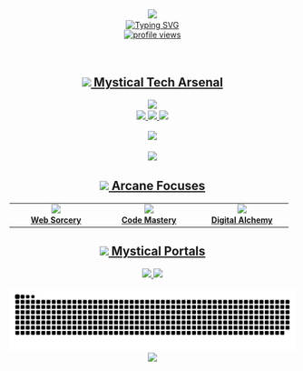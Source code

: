 <!-- Matrix Rain Effect Header -->
<div align="center">
  <a href="https://github.com/ndrzy30">
    <img src="https://capsule-render.vercel.app/api?type=venom&height=200&text=Andre'Z&fontSize=80&color=0:000000,100:4169E1&stroke=4169E1&animation=fadeIn&fontColor=FFFFFF&strokeWidth=2"/>
  </a>
</div>

<!-- Animated Dragon Title -->
<div align="center">
  <a href="https://github.com/ndrzy30">
    <img src="https://readme-typing-svg.demolab.com?font=Fira+Code&weight=700&size=28&duration=3000&pause=1000&color=4169E1&center=true&vCenter=true&repeat=true&width=580&lines=🔥+Backend+Sorcerer+%7C+Code+Artisan+🔮;⚡+Laravel+Maestro+%7C+Web+Alchemist+⚡;🌊+Digital+Craftsman+%7C+Tech+Wizard+🌌" alt="Typing SVG"/>
  </a>
</div>

<!-- Mystical Badges -->
<div align="center">
  <a href="https://github.com/ndrzy30">
    <img src="https://komarev.com/ghpvc/?username=ndrzy30&style=for-the-badge&color=000000&label=COSMIC+VISITORS" alt="profile views"/>
  </a>
</div>

<br>

<!-- Animated Dragon Divider -->
<div align="center">
  <a href="https://github.com/ndrzy30">
    <img src="https://raw.githubusercontent.com/ndrzy30/ndrzy30/main/assets/colored.png" width="100%" height="4px"/>
  </a>
</div>

<!-- Mystical Tech Arsenal -->
<div align="center">
  <h2>
    <a href="https://github.com/ndrzy30">
      <img src="https://media2.giphy.com/media/QssGEmpkyEOhBCb7e1/giphy.gif?cid=ecf05e47a0n3gi1bfqntqmob8g9aid1oyj2wr3ds3mg700bl&rid=giphy.gif" width="30"> 
      Mystical Tech Arsenal
    </a>
  </h2>
  
  <!-- Primary Weapons -->
  <div>
    <img src="https://media.giphy.com/media/v1.Y2lkPTc5MGI3NjExank4emh5N3E0bm5lY2I0M3QyNHFidWJ3ZjV6bW45bjZ1dWU2aDF5ZSZlcD12MV9pbnRlcm5hbF9naWZzX2dpZklkJmN0PWc/qgQUggAC3Pfv687qPC/giphy.gif" width="120"/> 
    <br>
    <a href="https://github.com/ndrzy30">
      <img src="https://img.shields.io/badge/Laravel-FF2D20?style=for-the-badge&logo=laravel&logoColor=white&labelColor=black"/>
      <img src="https://img.shields.io/badge/PHP-777BB4?style=for-the-badge&logo=php&logoColor=white&labelColor=black"/>
      <img src="https://img.shields.io/badge/MySQL-4479A1?style=for-the-badge&logo=mysql&logoColor=white&labelColor=black"/>
    </a>
  </div>

  <!-- Digital Spellbook -->
  <div>
    <br>
    <a href="https://github.com/ndrzy30">
      <img src="https://skillicons.dev/icons?i=html,css,js,git,vscode,postman&theme=dark"/>
    </a>
  </div>
</div>

<br>

<!-- Magical Stats -->
<div align="center">
  <a href="https://github.com/ndrzy30">
    <img src="https://github-readme-streak-stats.herokuapp.com?user=ndrzy30&theme=midnight-purple&hide_border=true&border_radius=10&fire=2C35DF&ring=375AE8&currStreakLabel=375AE8"/>
  </a>
</div>

<!-- Mystical Focus Areas -->
<div align="center">
  <h2>
    <a href="https://github.com/ndrzy30">
      <img src="https://media.giphy.com/media/v1.Y2lkPTc5MGI3NjExZXIzNTFvdDNkOHY3YjJ3MGE5OWdlZnJzM2NhaTdyMWh3ZHAxbzR6ZyZlcD12MV9pbnRlcm5hbF9naWZzX2dpZklkJmN0PWc/WFZvB7VIXBgiz3oDXE/giphy.gif" width="30">
      Arcane Focuses
    </a>
  </h2>

  <table>
    <tr>
      <td align="center" width="150">
        <a href="https://github.com/ndrzy30">
          <img src="https://media.giphy.com/media/v1.Y2lkPTc5MGI3NjExbmQxb2IzajhxbzRuaTZyZnNtY3ZvNXZwdXNyZTQzOTNzd3F2NmR1YyZlcD12MV9pbnRlcm5hbF9naWZzX2dpZklkJmN0PWc/coxQHKASG60HrHtvkt/giphy.gif" width="50"><br>
          <strong>Web Sorcery</strong>
        </a>
      </td>
      <td align="center" width="150">
        <a href="https://github.com/ndrzy30">
          <img src="https://media.giphy.com/media/v1.Y2lkPTc5MGI3NjExMmc5NGV1bmtpY3ZwdHQ0ZHhpdm50MGt6Y3B0N3V4NnVzYjZqaW9hdyZlcD12MV9pbnRlcm5hbF9naWZzX2dpZklkJmN0PWc/3oKIPc9VZj4ylzjcys/giphy-downsized-large.gif" width="50"><br>
          <strong>Code Mastery</strong>
        </a>
      </td>
      <td align="center" width="150">
        <a href="https://github.com/ndrzy30">
          <img src="https://media.giphy.com/media/v1.Y2lkPTc5MGI3NjExcWU0dWJvOWhxM2pzN3dmZ2o1YmVqd3h6bWVqcGwzMzZiOGIwc2JqbyZlcD12MV9pbnRlcm5hbF9naWZzX2dpZklkJmN0PWc/13HgwGsXF0aiGY/giphy.gif" width="50"><br>
          <strong>Digital Alchemy</strong>
        </a>
      </td>
    </tr>
  </table>
</div>

<!-- Magical Connection Portal -->
<div align="center">
  <h2>
    <a href="https://github.com/ndrzy30">
      <img src="https://media.giphy.com/media/v1.Y2lkPTc5MGI3NjExYXplOWdxeDR1Mm5icHdyb2wzMW1mN2tlNzljdGxlbDR1OHEwNWprNSZlcD12MV9pbnRlcm5hbF9naWZzX2dpZklkJmN0PWc/jO18SawuDxNQ1f2jQz/giphy.gif" width="30">
      Mystical Portals
    </a>
  </h2>

  <div>
    <a href="https://www.instagram.com/_ndrzyy99/">
      <img src="https://img.shields.io/badge/Instagram-E4405F?style=for-the-badge&logo=instagram&logoColor=white&labelColor=black"/>
    </a>
    <a href="https://github.com/ndrzy30">
      <img src="https://img.shields.io/badge/GitHub-100000?style=for-the-badge&logo=github&logoColor=white&labelColor=black"/>
    </a>
  </div>
</div>

<br>

<!-- Mystical Activity Snake -->
<div align="center">
  <a href="https://github.com/ndrzy30">
    <picture>
      <source media="(prefers-color-scheme: dark)" srcset="https://raw.githubusercontent.com/platane/snk/output/github-contribution-grid-snake-dark.svg">
      <source media="(prefers-color-scheme: light)" srcset="https://raw.githubusercontent.com/platane/snk/output/github-contribution-grid-snake.svg">
      <img alt="github contribution grid snake animation" src="https://raw.githubusercontent.com/platane/snk/output/github-contribution-grid-snake.svg">
    </picture>
  </a>
</div>

<!-- Mystical Footer -->
<div align="center">
  <a href="https://github.com/ndrzy30">
    <img src="https://capsule-render.vercel.app/api?type=shark&height=150&color=gradient&customColorList=0,2,2,5,30&section=footer"/>
  </a>
</div>

